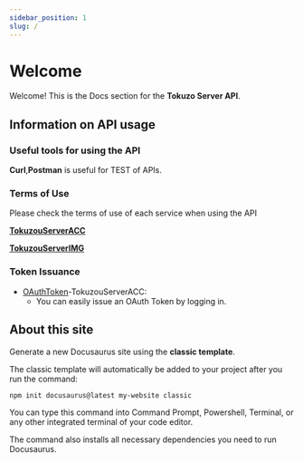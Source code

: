 ```yaml
---
sidebar_position: 1
slug: /
---
```


# Welcome

Welcome! This is the Docs section for the **Tokuzo Server API**.

## Information on API usage

### Useful tools for using the API
**Curl**,**Postman** is useful for TEST of APIs.

### Terms of Use
Please check the terms of use of each service when using the API

**[TokuzouServerACC](https://acc.tokuzouserver.net/Terms-of-service)**

**[TokuzouServerIMG](https://acc.tokuzouserver.net/Terms-of-service)**

### Token Issuance

- [OAuthToken](https://acc.tokuzouserver.net/dashboard/clients)-TokuzouServerACC:
  - You can easily issue an OAuth Token by logging in.

## About this site

Generate a new Docusaurus site using the **classic template**.

The classic template will automatically be added to your project after you run the command:

```bash
npm init docusaurus@latest my-website classic
```

You can type this command into Command Prompt, Powershell, Terminal, or any other integrated terminal of your code editor.

The command also installs all necessary dependencies you need to run Docusaurus.
